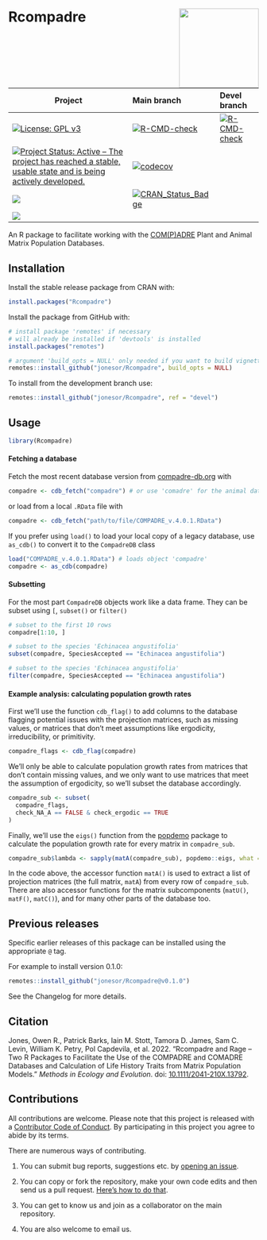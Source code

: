 
<!-- README.md is generated from README.Rmd. Please edit that file -->

# Rcompadre <img src="man/figures/logo_rcompadre.png" align="right" height="160" style="float:right; height:160px;">

<!--- Continuous integration badges --->
<!--- BE CAREFUL WITH THE FORMATTING --->

| Project                                                                                                                                                                                                | Main branch                                                                                                                                                                | Devel branch                                                                                                                                                                             |
|--------------------------------------------------------------------------------------------------------------------------------------------------------------------------------------------------------|:---------------------------------------------------------------------------------------------------------------------------------------------------------------------------|:-----------------------------------------------------------------------------------------------------------------------------------------------------------------------------------------|
| [![License: GPL v3](https://img.shields.io/badge/License-GPL%20v3-blue.svg)](https://www.gnu.org/licenses/gpl-3.0.html)                                                                                | [![R-CMD-check](https://github.com/jonesor/Rcompadre/actions/workflows/main_check.yaml/badge.svg)](https://github.com/jonesor/Rcompadre/actions/workflows/main_check.yaml) | [![R-CMD-check](https://github.com/jonesor/Rcompadre/actions/workflows/devel_build_check.yaml/badge.svg)](https://github.com/jonesor/Rcompadre/actions/workflows/devel_build_check.yaml) |
| [![Project Status: Active – The project has reached a stable, usable state and is being actively developed.](https://www.repostatus.org/badges/latest/active.svg)](https://www.repostatus.org/#active) | [![codecov](https://codecov.io/gh/jonesor/Rcompadre/branch/main/graph/badge.svg?token=S9G2a5K9k9)](https://app.codecov.io/gh/jonesor/Rcompadre)                            |                                                                                                                                                                                          |
| ![](http://cranlogs.r-pkg.org/badges/grand-total/Rcompadre)                                                                                                                                            | [![CRAN_Status_Badge](https://www.r-pkg.org/badges/version/Rcompadre)](https://cran.r-project.org/package=Rcompadre)                                                       |                                                                                                                                                                                          |
| ![](http://cranlogs.r-pkg.org/badges/Rcompadre)                                                                                                                                                        |                                                                                                                                                                            |                                                                                                                                                                                          |

<!--- Continuous Integration Badges End --->

An R package to facilitate working with the
[COM(P)ADRE](https://compadre-db.org/) Plant and Animal Matrix
Population Databases.

## Installation

Install the stable release package from CRAN with:

``` r
install.packages("Rcompadre")
```

Install the package from GitHub with:

``` r
# install package 'remotes' if necessary
# will already be installed if 'devtools' is installed
install.packages("remotes")

# argument 'build_opts = NULL' only needed if you want to build vignettes
remotes::install_github("jonesor/Rcompadre", build_opts = NULL)
```

To install from the development branch use:

``` r
remotes::install_github("jonesor/Rcompadre", ref = "devel")
```

## Usage

``` r
library(Rcompadre)
```

#### Fetching a database

Fetch the most recent database version from
[compadre-db.org](https://compadre-db.org/) with

``` r
compadre <- cdb_fetch("compadre") # or use 'comadre' for the animal database
```

or load from a local `.RData` file with

``` r
compadre <- cdb_fetch("path/to/file/COMPADRE_v.4.0.1.RData")
```

If you prefer using `load()` to load your local copy of a legacy
database, use `as_cdb()` to convert it to the `CompadreDB` class

``` r
load("COMPADRE_v.4.0.1.RData") # loads object 'compadre'
compadre <- as_cdb(compadre)
```

#### Subsetting

For the most part `CompadreDB` objects work like a data frame. They can
be subset using `[`, `subset()` or `filter()`

``` r
# subset to the first 10 rows
compadre[1:10, ]

# subset to the species 'Echinacea angustifolia'
subset(compadre, SpeciesAccepted == "Echinacea angustifolia")

# subset to the species 'Echinacea angustifolia'
filter(compadre, SpeciesAccepted == "Echinacea angustifolia")
```

#### Example analysis: calculating population growth rates

First we’ll use the function `cdb_flag()` to add columns to the database
flagging potential issues with the projection matrices, such as missing
values, or matrices that don’t meet assumptions like ergodicity,
irreducibility, or primitivity.

``` r
compadre_flags <- cdb_flag(compadre)
```

We’ll only be able to calculate population growth rates from matrices
that don’t contain missing values, and we only want to use matrices that
meet the assumption of ergodicity, so we’ll subset the database
accordingly.

``` r
compadre_sub <- subset(
  compadre_flags,
  check_NA_A == FALSE & check_ergodic == TRUE
)
```

Finally, we’ll use the `eigs()` function from the
[popdemo](https://CRAN.R-project.org/package=popdemo) package to
calculate the population growth rate for every matrix in `compadre_sub`.

``` r
compadre_sub$lambda <- sapply(matA(compadre_sub), popdemo::eigs, what = "lambda")
```

In the code above, the accessor function `matA()` is used to extract a
list of projection matrices (the full matrix, `matA`) from every row of
`compadre_sub`. There are also accessor functions for the matrix
subcomponents (`matU()`, `matF()`, `matC()`), and for many other parts
of the database too.

## Previous releases

Specific earlier releases of this package can be installed using the
appropriate `@` tag.

For example to install version 0.1.0:

``` r
remotes::install_github("jonesor/Rcompadre@v0.1.0")
```

See the Changelog for more details.

## Citation

Jones, Owen R., Patrick Barks, Iain M. Stott, Tamora D. James, Sam C.
Levin, William K. Petry, Pol Capdevila, et al. 2022. “Rcompadre and Rage
– Two R Packages to Facilitate the Use of the COMPADRE and COMADRE
Databases and Calculation of Life History Traits from Matrix Population
Models.” *Methods in Ecology and Evolution*. doi:
[10.1111/2041-210X.13792](https://doi.org/10.1111/2041-210X.13792).

## Contributions

All contributions are welcome. Please note that this project is released
with a [Contributor Code of
Conduct](https://contributor-covenant.org/version/2/0/CODE_OF_CONDUCT.html).
By participating in this project you agree to abide by its terms.

There are numerous ways of contributing.

1.  You can submit bug reports, suggestions etc. by [opening an
    issue](https://github.com/jonesor/Rcompadre/issues).

2.  You can copy or fork the repository, make your own code edits and
    then send us a pull request. [Here’s how to do
    that](https://jarv.is/notes/how-to-pull-request-fork-github/).

3.  You can get to know us and join as a collaborator on the main
    repository.

4.  You are also welcome to email us.
